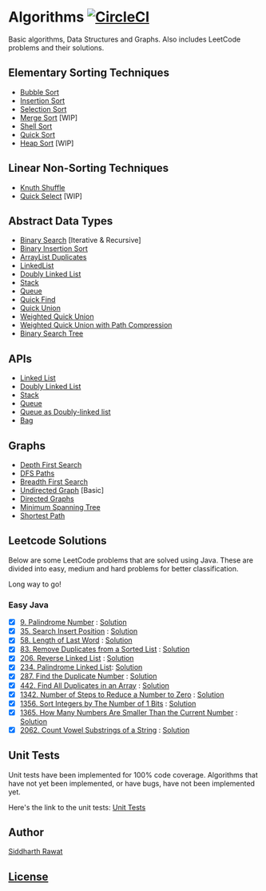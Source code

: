 # Algorithms [![CircleCI](https://dl.circleci.com/status-badge/img/gh/sydrawat01/algorithms/tree/master.svg?style=svg)](https://dl.circleci.com/status-badge/redirect/gh/sydrawat01/algorithms/tree/master)

Basic algorithms, Data Structures and Graphs. Also includes LeetCode problems and their solutions.

## Elementary Sorting Techniques

- [Bubble Sort](./src/main/java/ADT/Sort/BubbleSort)
- [Insertion Sort](./src/main/java/ADT/Sort/InsertionSort)
- [Selection Sort](./src/main/java/ADT/Sort/SelectionSort)
- [Merge Sort](./src/main/java/ADT/Sort/MergeSort) [WIP]
- [Shell Sort](./src/main/java/ADT/Sort/ShellSort)
- [Quick Sort](./src/main/java/ADT/Sort/QuickSort)
- [Heap Sort](./src/main/java/ADT/Sort/HeapSort) [WIP]

## Linear Non-Sorting Techniques

- [Knuth Shuffle](./src/main/java/ADT/Sort/Shuffling/KnuthShuffle.java)
- [Quick Select](./src/main/java/ADT/Sort/Shuffling/QuickSelect.java) [WIP]

## Abstract Data Types

- [Binary Search](./src/main/java/ADT/BinarySearch/BinarySearch.java) [Iterative & Recursive]
- [Binary Insertion Sort](./src/main/java/ADT/BinaryInsertion/BinaryInsertionSort.java)
- [ArrayList Duplicates](./src/main/java/ADT/Duplicates/ArrayListDuplicates.java)
- [LinkedList](./src/main/java/ADT/LinkedList)
- [Doubly Linked List](./src/main/java/ADT/DList/DList.java)
- [Stack](./src/main/java/ADT/Stack)
- [Queue](./src/main/java/ADT/Queue)
- [Quick Find](./src/main/java/ADT/UnionFind/QuickFindUF.java)
- [Quick Union](./src/main/java/ADT/UnionFind/QuickUnionUF.java)
- [Weighted Quick Union](./src/main/java/ADT/UnionFind/WeightedQuickUnionUF.java)
- [Weighted Quick Union with Path Compression](./src/main/java/ADT/UnionFind/WeightedQuickUnionPCUF.java)
- [Binary Search Tree](./src/main/java/ADT/BST/BinarySearchTree.java)

## APIs

- [Linked List](./src/main/java/ADT/API/LinkedList/LinkedList.java)
- [Doubly Linked List](./src/main/java/ADT/API/DoublyLinkedList)
- [Stack](./src/main/java/ADT/API/Stack)
- [Queue](./src/main/java/ADT/API/Queue)
- [Queue as Doubly-linked list](./src/main/java/ADT/API/DoublyLinkedList/DLLQueue.java)
- [Bag](./src/main/java/ADT/API/Bag)

## Graphs

- [Depth First Search](./src/main/java/Graphs/DFS.java)
- [DFS Paths](./src/main/java/Graphs/DFSPaths.java)
- [Breadth First Search](./src/main/java/Graphs/BFSPaths.java)
- [Undirected Graph](./src/main/java/Graphs/Graph.java) [Basic]
- [Directed Graphs](./src/main/java/Graphs/digraph)
- [Minimum Spanning Tree](./src/main/java/Graphs/MST)
- [Shortest Path](./src/main/java/Graphs/ShortestPath)

## Leetcode Solutions

Below are some LeetCode problems that are solved using Java. These are divided into easy, medium and hard problems for
better classification.

Long way to go!

### Easy Java

- [x] [9. Palindrome Number](https://leetcode.com/problems/palindrome-number/) : [Solution](./src/main/java/leetcode/solutions/solution9)
- [x] [35. Search Insert Position](https://leetcode.com/problems/search-insert-position/) : [Solution](./src/main/java/leetcode/solutions/solution35)
- [x] [58. Length of Last Word](https://leetcode.com/problems/length-of-last-word/) : [Solution](./src/main/java/leetcode/solutions/solution58)
- [x] [83. Remove Duplicates from a Sorted List](https://leetcode.com/problems/remove-duplicates-from-sorted-list/) : [Solution](./src/main/java/leetcode/solutions/solution83)
- [x] [206. Reverse Linked List](https://leetcode.com/problems/reverse-linked-list/) : [Solution](./src/main/java/leetcode/solutions/solution206)
- [x] [234. Palindrome Linked List](https://leetcode.com/problems/palindrome-linked-list/): [Solution](./src/main/java/leetcode/solutions/solution234)
- [x] [287. Find the Duplicate Number](https://leetcode.com/problems/find-the-duplicate-number/) : [Solution](./src/main/java/leetcode/solutions/solution287)
- [x] [442. Find All Duplicates in an Array](https://leetcode.com/problems/find-all-duplicates-in-an-array/) : [Solution](./src/main/java/leetcode/solutions/solution442)
- [x] [1342. Number of Steps to Reduce a Number to Zero](https://leetcode.com/problems/number-of-steps-to-reduce-a-number-to-zero/) : [Solution](./src/main/java/leetcode/solutions/solution1342)
- [x] [1356. Sort Integers by The Number of 1 Bits](https://leetcode.com/problems/sort-integers-by-the-number-of-1-bits/) : [Solution](./src/main/java/leetcode/solutions/solution1356)
- [x] [1365. How Many Numbers Are Smaller Than the Current Number](https://leetcode.com/problems/how-many-numbers-are-smaller-than-the-current-number/) : [Solution](./src/main/java/leetcode/solutions/solution1365)
- [x] [2062. Count Vowel Substrings of a String](https://leetcode.com/problems/count-vowel-substrings-of-a-string/) : [Solution](./src/main/java/leetcode/solutions/solution2062)

## Unit Tests

Unit tests have been implemented for 100% code coverage. Algorithms that have not yet been implemented, or have bugs, have not been implemented yet.

Here's the link to the unit tests: [Unit Tests](/src/test/java)

## Author

[Siddharth Rawat](https://sydrawat.netlify.app)

## [License](./LICENSE)